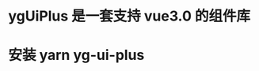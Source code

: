 <!--
 * @Author: yhy
 * @Date: 2022-06-05 11:10:02
 * @LastEditors: yhy
 * @LastEditTime: 2022-06-05 14:26:36
 * @Description:
-->

# ygUiPlus 是一套支持 vue3.0 的组件库

# 安装 yarn yg-ui-plus
